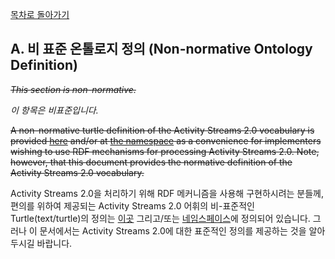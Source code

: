 [목차로 돌아가기](ActivityVocabularyContents.md)

## A. 비 표준 온톨로지 정의 (Non-normative Ontology Definition)

~~_This section is non-normative._~~

_이 항목은 비표준입니다._

~~A non-normative turtle definition of the Activity Streams 2.0 vocabulary is provided [here](https://www.w3.org/ns/activitystreams-owl) and/or at [the namespace](https://www.w3.org/ns/activitystreams) as a convenience for implementers wishing to use RDF mechanisms for processing Activity Streams 2.0. Note, however, that this document provides the normative definition of the Activity Streams 2.0 vocabulary.~~

Activity Streams 2.0을 처리하기 위해 RDF 메커니즘을 사용해 구현하시려는 분들께, 편의를 위하여 제공되는 Activity Streams 2.0 어휘의 비-표준적인 Turtle(text/turtle)의 정의는 [이곳](https://www.w3.org/ns/activitystreams-owl) 그리고/또는 [네임스페이스](https://www.w3.org/ns/activitystreams)에 정의되어 있습니다. 그러나 이 문서에서는 Activity Streams 2.0에 대한 표준적인 정의를 제공하는 것을 알아두시길 바랍니다.

